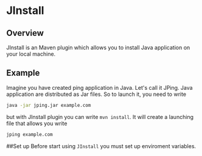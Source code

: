 # JInstall
## Overview
JInstall is an Maven plugin which allows you to install Java application on your local machine.

## Example
Imagine you have created ping application in Java. Let's call it JPing.
Java application are distributed as Jar files. So to launch it, you need to write

```bash
java -jar jping.jar example.com
```

but with JInstall plugin you can write `mvn install`. It will create a launching file that allows you write

```bash
jping example.com
```

##Set up
Before start using `JInstall` you must set up enviroment variables.
